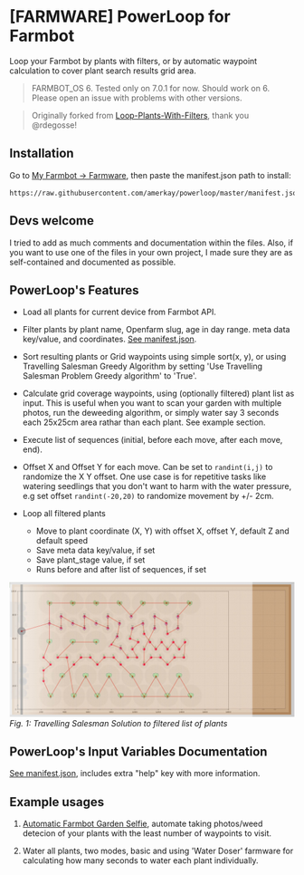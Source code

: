 # [FARMWARE] PowerLoop for Farmbot

Loop your Farmbot by plants with filters, or by automatic waypoint calculation to cover plant search results grid area.

> FARMBOT_OS 6. Tested only on 7.0.1 for now. Should work on 6. Please open an issue with problems with other versions.

> Originally forked from [Loop-Plants-With-Filters](https://github.com/rdegosse/Loop-Plants-With-Filters), thank you @rdegosse!


## Installation

Go to [My Farmbot -> Farmware](https://my.farm.bot/app/farmware/), then paste the manifest.json path to install:
```
https://raw.githubusercontent.com/amerkay/powerloop/master/manifest.json
```

## Devs welcome

I tried to add as much comments and documentation within the files. Also, if you want to use one of the files in your own project, I made sure they are as self-contained and documented as possible.


## PowerLoop's Features

- Load all plants for current device from Farmbot API.

- Filter plants by plant name, Openfarm slug, age in day range. meta data key/value, and coordinates. [See manifest.json](manifest.json).

- Sort resulting plants or Grid waypoints using simple sort(x, y), or using Travelling Salesman Greedy Algorithm by setting 'Use Travelling Salesman Problem Greedy algorithm' to 'True'.

- Calculate grid coverage waypoints, using (optionally filtered) plant list as input. This is useful when you want to scan your garden with multiple photos, run the deweeding algorithm, or simply water say 3 seconds each 25x25cm area rathar than each plant. See example section.

- Execute list of sequences (initial, before each move, after each move, end).

- Offset X and Offset Y for each move. Can be set to `randint(i,j)` to randomize the X Y offset. One use case is for repetitive tasks like watering seedlings that you don't want to harm with the water pressure, e.g set offset `randint(-20,20)` to randomize movement by +/- 2cm.

- Loop all filtered plants
    - Move to plant coordinate (X, Y) with offset X, offset Y, default Z and default speed
    - Save meta data key/value, if set
    - Save plant_stage value, if set
    - Runs before and after list of sequences, if set

![Travelling Salesman Solution](tsp_greedy_farmware_screenshot.jpg)
*Fig. 1: Travelling Salesman Solution to filtered list of plants*


## PowerLoop's Input Variables Documentation

[See manifest.json](manifest.json), includes extra "help" key with more information.

## Example usages

1. [Automatic Farmbot Garden Selfie](./examples/Automatic%20Garden%20Selfie.md), automate taking photos/weed detecion of your plants with the least number of waypoints to visit.

2. Water all plants, two modes, basic and using 'Water Doser' farmware for calculating how many seconds to water each plant individually.